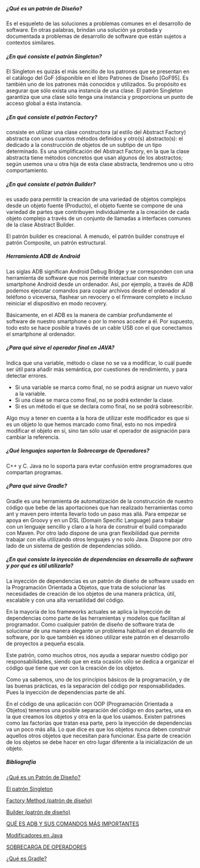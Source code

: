 ##### ¿Qué es un patrón de Diseño?

Es el esqueleto de las soluciones a problemas comunes en el desarrollo de software. En otras palabras, brindan una solución ya probada y documentada a problemas de desarrollo de software que están sujetos a contextos similares. 


##### ¿En qué consiste el patrón Singleton?

El Singleton es quizás el más sencillo de los patrones que se presentan en el catálogo del GoF (disponible en el libro Patrones de Diseño [GoF95]. Es también uno de los patrones más conocidos y utilizados. Su propósito es asegurar que sólo exista una instancia de una clase. El patrón Singleton garantiza que una clase sólo tenga una instancia y proporciona un punto de acceso global a ésta instancia.


##### ¿En qué consiste el patrón Factory?

consiste en utilizar una clase constructora (al estilo del Abstract Factory) abstracta con unos cuantos métodos definidos y otro(s) abstracto(s): el dedicado a la construcción de objetos de un subtipo de un tipo determinado. Es una simplificación del Abstract Factory, en la que la clase abstracta tiene métodos concretos que usan algunos de los abstractos; según usemos una u otra hija de esta clase abstracta, tendremos uno u otro comportamiento.

##### ¿En qué consiste el patrón Builder?

 es usado para permitir la creación de una variedad de objetos complejos desde un objeto fuente (Producto), el objeto fuente se compone de una variedad de partes que contribuyen individualmente a la creación de cada objeto complejo a través de un conjunto de llamadas a interfaces comunes de la clase Abstract Builder.

El patrón builder es creacional. A menudo, el patrón builder construye el patrón Composite, un patrón estructural.

##### Herramienta ADB de Android

Las siglas ADB significan Android Debug Bridge y se corresponden con una herramienta de software que nos permite interactuar con nuestro smartphone Android desde un ordenador. Así, por ejemplo, a través de ADB podemos ejecutar comandos para copiar archivos desde el ordenador al teléfono o viceversa, flashear un revocery o el firmware completo e incluso reiniciar el dispositivo en modo recovery. 

Básicamente, en el ADB es la manera de cambiar profundamente el software de nuestro smartphone o por lo menos acceder a él. Por supuesto, todo esto se hace posible a través de un cable USB con el que conectamos el smartphone al ordenador. 

##### ¿Para qué sirve el operador _final_ en JAVA?

Indica que una variable, método o clase no se va a modificar, lo cuál puede ser útil para añadir más semántica, por cuestiones de rendimiento, y para detectar errores.

* Si una variable se marca como final, no se podrá asignar un nuevo valor a la variable.
* Si una clase se marca como final, no se podrá extender la clase.
* Si es un método el que se declara como final, no se podrá sobreescribir.

Algo muy a tener en cuenta a la hora de utilizar este modificador es que si es un objeto lo que hemos marcado como final, esto no nos impedirá modificar el objeto en sí, sino tan sólo usar el operador de asignación para cambiar la referencia.

##### ¿Qué lenguajes soportan la Sobrecarga de Operadores?

C++ y C. Java no lo soporta para evtar confusión entre programadores  que compartan programas. 

##### ¿Para qué sirve Gradle?

Gradle es una herramienta de automatización de la construcción de nuestro código que bebe de las aportaciones que han realizado herramientas como ant y maven pero intenta llevarlo todo un paso mas  allá. Para empezar se apoya en Groovy y en un DSL (Domain Specific Language) para trabajar con un lenguaje sencillo y claro a la hora de construir el build comparado con Maven. Por otro lado dispone de una gran flexibilidad que permite trabajar con ella utilizando otros lenguajes y no solo Java. Dispone por otro lado  de un sistema de gestión de dependencias sólido.

##### ¿En qué consiste la inyección de dependencias en desarrollo de software y  por qué es útil utilizarla?

La inyección de dependencias es un patrón de diseño de software usado en la Programación Orientada a Objetos, que trata de solucionar las necesidades de creación de los objetos de una manera práctica, útil, escalable y con una alta versatilidad del código.

En la mayoría de los frameworks actuales se aplica la Inyección de dependencias como parte de las herramientas y modelos que facilitan al programador. Como cualquier patrón de diseño de software trata de solucionar de una manera elegante un problema habitual en el desarrollo de software, por lo que también es idóneo utilizar este patrón en el desarrollo de proyectos a pequeña escala.

 Este patrón, como muchos otros, nos ayuda a separar nuestro código por responsabilidades, siendo que en esta ocasión sólo se dedica a organizar el código que tiene que ver con la creación de los objetos.

 Como ya sabemos, uno de los principios básicos de la programación, y de las buenas prácticas, es la separación del código por responsabilidades. Pues la inyección de dependencias parte de ahí.

 En el código de una aplicación con OOP (Programación Orientada a Objetos) tenemos una posible separación del código en dos partes, una en la que creamos los objetos y otra en la que los usamos. Existen patrones como las factorías que tratan esa parte, pero la inyección de dependencias va un poco más allá. Lo que dice es que los objetos nunca deben construir aquellos otros objetos que necesitan para funcionar. Esa parte de creación de los objetos se debe hacer en otro lugar diferente a la inicialización de un objeto.



##### Bibliografía

[¿Qué es un Patrón de Diseño?](https://msdn.microsoft.com/es-es/library/bb972240.aspx)


[El patrón Singleton](https://msdn.microsoft.com/es-es/library/bb972272.aspx#EEAA)

[Factory Method (patrón de diseño)](https://es.wikipedia.org/wiki/Factory_Method_(patrón_de_diseño))

[Builder (patrón de diseño)](https://es.wikipedia.org/wiki/Builder_(patrón_de_diseño))

[QUÉ ES ADB Y SUS COMANDOS MÁS IMPORTANTES](http://www.androidpit.es/que-es-adb-comandos-mas-importantes)

[Modificadores en Java](http://programacion.jias.es/2012/07/modificadores-en-java/)

[SOBRECARGA DE OPERADORES](https://prezi.com/gbj-ohp5s77d/sobrecarga-de-operadores/)

[¿Qué es Gradle?](http://www.arquitecturajava.com/que-es-gradle/)

